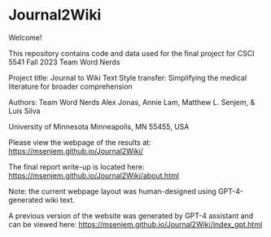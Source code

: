 # Journal2Wiki

Welcome!


This repository contains code and data used for the final project for 
CSCI 5541 Fall 2023
Team Word Nerds

Project title:
Journal to Wiki Text Style transfer: Simplifying the medical literature for broader comprehension

Authors: Team Word Nerds 
Alex Jonas, Annie Lam, Matthew L. Senjem, & Luis Silva

University of Minnesota
Minneapolis, MN 55455, USA

Please view the webpage of the results at:
https://msenjem.github.io/Journal2Wiki/

The final report write-up is located here:
https://msenjem.github.io/Journal2Wiki/about.html

Note: the current webpage layout was human-designed using GPT-4-generated wiki text.

A previous version of the website was generated by GPT-4 assistant and can be viewed here:
https://msenjem.github.io/Journal2Wiki/index_gpt.html

